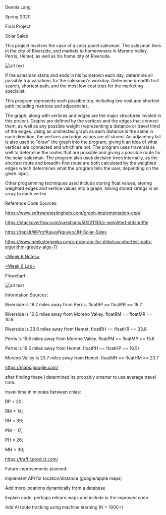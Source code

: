 Dennis Lang

Spring 2020

Final Project

Solar Sales

This project involves the case of a solar panel salesman. The salesman lives in the city of Riverside, and
markets to homeowners in Moreno Valley, Perris, Hemet, as well as his home city of Riverside.

![alt text](https://i.imgur.com/DUcfNAv.png)

If the salesman starts and ends in his hometown each day, determine all possible trip variations for the salesman's
workday. Determine breadth first search, shortest path, and the most low cost trips for the marketing specialist.

This program represents each possible trip, including low cost and shortest path including matrices and adjacencies.

The graph, along with vertices and edges are the major structures involed in this project. Graphs are defined by the vertices and the edges that connect them, as well as any possible weight (representing a distance or travel time) of the edges. Using an undirected graph as each distance is the same in each direction, the vertices and edge values are all stored. An adjacency list is also used to "draw" the graph into the program, giving it an idea of what vertices are connected and which are not. The program uses traversal as well to determine the routes that are possible and giving a possible route for the solar salesman. The program also uses decision trees internally, as the shortest route and breadth-first route are both calculated by the weighted edges which determines what the program tells the user, depending on the given input.

Other progamming techniques used include storing float values, storing weighted edges and vertice values into a graph, linking stored strings in an array to each vertex.

Reference Code Sources:

https://www.softwaretestinghelp.com/graph-implementation-cpp/


https://stackoverflow.com/questions/50221136/c-weighted-stdshuffle


https://repl.it/@ProfKaseyNguyen/JH-Solar-Sales


https://www.geeksforgeeks.org/c-program-for-dijkstras-shortest-path-algorithm-greedy-algo-7/


[&lt;Week 6 Notes&gt;](https://rccd.instructure.com/courses/21484/pages/chapter-16-notes?module_item_id=771022)


[&lt;Week 6 Lab&gt;](https://rccd.instructure.com/courses/21484/pages/chapter-16-notes?module_item_id=771022)

Flowchart:


![alt text](https://i.imgur.com/FdhLiII.png)

Information Sources:

Riverside is 18.7 miles away from Perris. floatRP == floatPR == 18.7

Riverside is 10.6 miles away from Moreno Valley. floatRM == floatMR == 10.6

Riverside is 33.8 miles away from Hemet. floatRH == floatHR == 33.8

Perris is 15.6 miles away from Moreno Valley. floatPM == floatMP == 15.6

Perris is 16.5 miles away from Hemet. floatPH == floatHP == 16.5\

Moreno Valley is 23.7 miles away from Hemet. floatMH == floatHM == 23.7

https://maps.google.com/


after finding these I determined its probably smarter to use average travel time.


travel time in minutes between cities:

RP = 20;

RM = 14;

RH = 39;

PM = 17;

PH = 26;

MH = 30;

https://trafficpredict.com/

Future improvements planned:

Implement API for location/distance (google/apple maps)

Add more locations dynamically from a database

Explain code, perhaps relearn maps and include in the improved code

Add AI route tracking using machine learning (N = 1000+)
